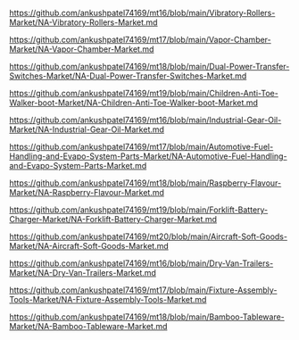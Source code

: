 <p><a href="https://github.com/ankushpatel74169/mt16/blob/main/Vibratory-Rollers-Market/NA-Vibratory-Rollers-Market.md">https://github.com/ankushpatel74169/mt16/blob/main/Vibratory-Rollers-Market/NA-Vibratory-Rollers-Market.md</a></p><p><a href="https://github.com/ankushpatel74169/mt17/blob/main/Vapor-Chamber-Market/NA-Vapor-Chamber-Market.md">https://github.com/ankushpatel74169/mt17/blob/main/Vapor-Chamber-Market/NA-Vapor-Chamber-Market.md</a></p><p><a href="https://github.com/ankushpatel74169/mt18/blob/main/Dual-Power-Transfer-Switches-Market/NA-Dual-Power-Transfer-Switches-Market.md">https://github.com/ankushpatel74169/mt18/blob/main/Dual-Power-Transfer-Switches-Market/NA-Dual-Power-Transfer-Switches-Market.md</a></p><p><a href="https://github.com/ankushpatel74169/mt19/blob/main/Children-Anti-Toe-Walker-boot-Market/NA-Children-Anti-Toe-Walker-boot-Market.md">https://github.com/ankushpatel74169/mt19/blob/main/Children-Anti-Toe-Walker-boot-Market/NA-Children-Anti-Toe-Walker-boot-Market.md</a></p><p><a href="https://github.com/ankushpatel74169/mt16/blob/main/Industrial-Gear-Oil-Market/NA-Industrial-Gear-Oil-Market.md">https://github.com/ankushpatel74169/mt16/blob/main/Industrial-Gear-Oil-Market/NA-Industrial-Gear-Oil-Market.md</a></p><p><a href="https://github.com/ankushpatel74169/mt17/blob/main/Automotive-Fuel-Handling-and-Evapo-System-Parts-Market/NA-Automotive-Fuel-Handling-and-Evapo-System-Parts-Market.md">https://github.com/ankushpatel74169/mt17/blob/main/Automotive-Fuel-Handling-and-Evapo-System-Parts-Market/NA-Automotive-Fuel-Handling-and-Evapo-System-Parts-Market.md</a></p><p><a href="https://github.com/ankushpatel74169/mt18/blob/main/Raspberry-Flavour-Market/NA-Raspberry-Flavour-Market.md">https://github.com/ankushpatel74169/mt18/blob/main/Raspberry-Flavour-Market/NA-Raspberry-Flavour-Market.md</a></p><p><a href="https://github.com/ankushpatel74169/mt19/blob/main/Forklift-Battery-Charger-Market/NA-Forklift-Battery-Charger-Market.md">https://github.com/ankushpatel74169/mt19/blob/main/Forklift-Battery-Charger-Market/NA-Forklift-Battery-Charger-Market.md</a></p><p><a href="https://github.com/ankushpatel74169/mt20/blob/main/Aircraft-Soft-Goods-Market/NA-Aircraft-Soft-Goods-Market.md">https://github.com/ankushpatel74169/mt20/blob/main/Aircraft-Soft-Goods-Market/NA-Aircraft-Soft-Goods-Market.md</a></p><p><a href="https://github.com/ankushpatel74169/mt16/blob/main/Dry-Van-Trailers-Market/NA-Dry-Van-Trailers-Market.md">https://github.com/ankushpatel74169/mt16/blob/main/Dry-Van-Trailers-Market/NA-Dry-Van-Trailers-Market.md</a></p><p><a href="https://github.com/ankushpatel74169/mt17/blob/main/Fixture-Assembly-Tools-Market/NA-Fixture-Assembly-Tools-Market.md">https://github.com/ankushpatel74169/mt17/blob/main/Fixture-Assembly-Tools-Market/NA-Fixture-Assembly-Tools-Market.md</a></p><p><a href="https://github.com/ankushpatel74169/mt18/blob/main/Bamboo-Tableware-Market/NA-Bamboo-Tableware-Market.md">https://github.com/ankushpatel74169/mt18/blob/main/Bamboo-Tableware-Market/NA-Bamboo-Tableware-Market.md</a></p>
